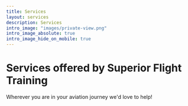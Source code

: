 ```yaml
---
title: Services
layout: services
description: Services
intro_image: "images/private-view.png"
intro_image_absolute: true
intro_image_hide_on_mobile: true
---
```


# Services offered by Superior Flight Training

Wherever you are in your aviation journey we'd love to help!
